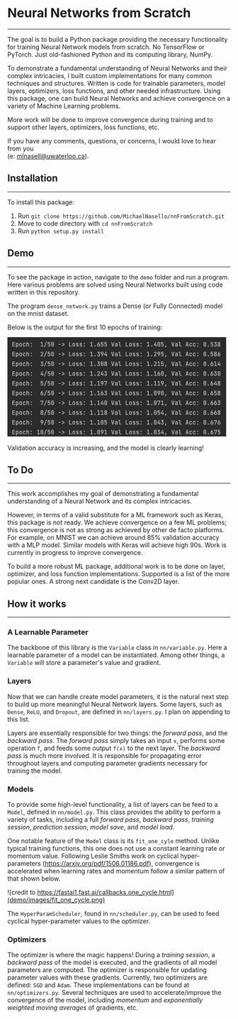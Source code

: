# Neural Networks from Scratch
***

The goal is to build a Python package providing the necessary functionality for 
training Neural Network models from scratch. No TensorFlow or PyTorch. Just 
old-fashioned Python and its computing library, NumPy.

To demonstrate a fundamental understanding of Neural Networks and their complex
intricacies, I built custom implementations for many common techniques and 
structures. Written is code for trainable parameters, model layers, optimizers, 
loss functions, and other needed infrastructure. Using this package, one can 
build Neural Networks and achieve convergence on a variety of Machine Learning
problems.

More work will be done to improve convergence during training and to support 
other layers, optimizers, loss functions, etc.

If you have any comments, questions, or concerns, I would love to hear from you \
(e: mlnasell@uwaterloo.ca).

## Installation
***
To install this package:
1. Run `git clone https://github.com/MichaelNasello/nnFromScratch.git`
2. Move to code directory with `cd nnFromScratch`
3. Run `python setup.py install`

## Demo
***
To see the package in action, navigate to the `demo` folder and run a program. 
Here various problems are solved using Neural Networks built using code written in this
repository. 

The program `dense_network.py` trains a Dense (or Fully Connected) model on the mnist 
dataset. 

Below is the output for the first 10 epochs of training:

![](demo/images/dense_network_train_output.png)

Validation accuracy is increasing, and the model is clearly learning!

## To Do
***

This work accomplishes my goal of demonstrating a fundamental understanding of a Neural 
Network and its complex intricacies.

However, in terms of a valid substitute for a ML framework such as Keras, this package is 
not ready. We achieve convergence on a few ML problems; this convergence is not as strong
as achieved by other de facto platforms. For example, on MNIST we can achieve around 
85% validation accuracy with a MLP model. Similar models with Keras will achieve high 90s. 
Work is currently in progress to improve convergence.

To build a more robust ML package, additional work is to be done on layer, optimizer, and
loss function implementations. Supported is a list of the more popular ones. A strong next
candidate is the Conv2D layer.

## How it works
***

### A Learnable Parameter 
The backbone of this library is the `Variable` class in `nn/variable.py`. Here a 
learnable parameter of a model can be instantiated. Among other things, a `Variable`
will store a parameter's value and gradient.

### Layers
Now that we can handle create model parameters, it is the natural next step to build 
up more meaningful Neural Network layers. Some layers, such as `Dense`, `ReLU`,
and `Dropout`, are defined in `nn/layers.py`. I plan on appending to this list.

Layers are essentially responsible for two things: the *forward pass*, and the *backward
pass*. The *forward pass* simply takes an input `x`, performs some operation `f`, and 
feeds some output `f(x)` to the next layer. The *backward pass* is much more involved.
It is responsible for propagating error throughout layers and computing parameter gradients
necessary for training the model.

### Models
To provide some high-level functionality, a list of layers can be feed to a `Model`, 
defined in `nn/model.py`. This class provides the ability to perform a variety of tasks,
including a full *forward pass*, *backward pass*, *training session*, *prediction session*, 
*model save*, and *model load*.

One notable feature of the `Model` class is its `fit_one_cyle` method. Unlike typical training
functions, this one does not use a constant learning rate or momentum value. Following Leslie
Smiths work on cyclical hyper-parameters (https://arxiv.org/pdf/1506.01186.pdf), convergence is
accelerated when learning rates and momentum follow a similar pattern of that shown below.

![credit to https://fastai1.fast.ai/callbacks.one_cycle.html](demo/images/fit_one_cycle.png)

The `HyperParamScheduler`, found in `nn/scheduler.py`, can be used to feed cyclical 
hyper-parameter values to the optimizer.

### Optimizers
The optimizer is where the magic happens! During a *training session*, a *backward pass* of the
model is executed, and the gradients of all model parameters are computed. The optimizer is 
responsible for updating parameter values with these gradients. Currently, two optimizers are
defined: `SGD` and `Adam`. These implementations can be found at `nn/optimizers.py`. Several 
techniques are used to accelerate/improve the convergence of the model, including *momentum* and 
*exponentially weighted moving averages* of gradients, etc.
